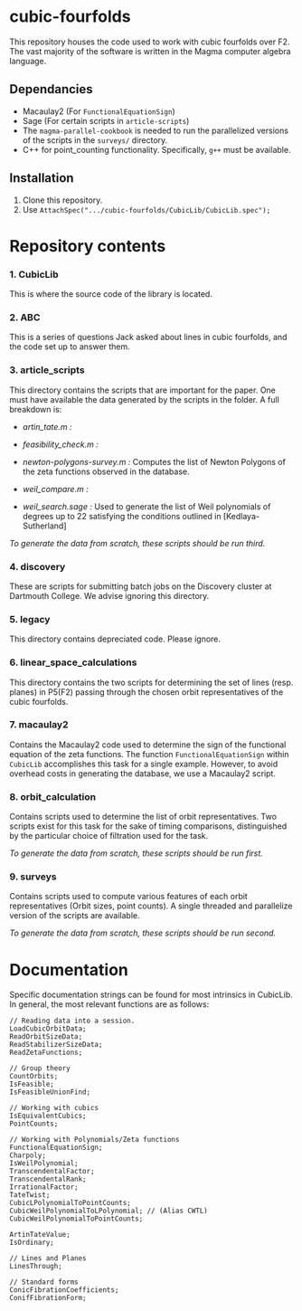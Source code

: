 # cubic-fourfolds

This repository houses the code used to work with cubic fourfolds over F2. The vast majority
of the software is written in the Magma computer algebra language.

## Dependancies

- Macaulay2 (For `FunctionalEquationSign`)
- Sage (For certain scripts in `article-scripts`)
- The `magma-parallel-cookbook` is needed to run the parallelized versions of the scripts in
the `surveys/` directory.
- C++ for point_counting functionality. Specifically, `g++` must be available.

## Installation

1. Clone this repository.
2. Use `AttachSpec(".../cubic-fourfolds/CubicLib/CubicLib.spec");`

# Repository contents

### 1. CubicLib

This is where the source code of the library is located.


### 2. ABC

This is a series of questions Jack asked about lines in cubic fourfolds, and the code
set up to answer them.

### 3. article_scripts

This directory contains the scripts that are important for the paper. One must have available
the data generated by the scripts in the <Some place> folder. A full breakdown is:

- *artin_tate.m :*


- *feasibility_check.m :*


- *newton-polygons-survey.m :* Computes the list of Newton Polygons of the zeta functions
observed in the database.


- *weil_compare.m :*

- *weil_search.sage :* Used to generate the list of Weil polynomials of degrees up to 22
satisfying the conditions outlined in [Kedlaya-Sutherland]

*To generate the data from scratch, these scripts should be run third.*

### 4. discovery

These are scripts for submitting batch jobs on the Discovery cluster at Dartmouth College.
We advise ignoring this directory.

### 5. legacy

This directory contains depreciated code. Please ignore.

### 6. linear_space_calculations

This directory contains the two scripts for determining the set of lines (resp. planes)
in P5(F2) passing through the chosen orbit representatives of the cubic fourfolds.

### 7. macaulay2

Contains the Macaulay2 code used to determine the sign of the functional equation of the
zeta functions. The function `FunctionalEquationSign` within `CubicLib` accomplishes this
task for a single example. However, to avoid overhead costs in generating the database,
we use a Macaulay2 script.

### 8. orbit_calculation

Contains scripts used to determine the list of orbit representatives. Two scripts exist for
this task for the sake of timing comparisons, distinguished by the particular choice of 
filtration used for the task.

*To generate the data from scratch, these scripts should be run first.*

### 9. surveys

Contains scripts used to compute various features of each orbit representatives
(Orbit sizes, point counts). A single threaded and parallelize version of the scripts are
available. 

*To generate the data from scratch, these scripts should be run second.*

# Documentation

Specific documentation strings can be found for most intrinsics in CubicLib. In general, the
most relevant functions are as follows:

```
// Reading data into a session.
LoadCubicOrbitData;
ReadOrbitSizeData;
ReadStabilizerSizeData;
ReadZetaFunctions;

// Group theory
CountOrbits;
IsFeasible;
IsFeasibleUnionFind;

// Working with cubics
IsEquivalentCubics;
PointCounts;

// Working with Polynomials/Zeta functions
FunctionalEquationSign;
Charpoly;
IsWeilPolynomial;
TranscendentalFactor;
TranscendentalRank;
IrrationalFactor;
TateTwist;
CubicLPolynomialToPointCounts;
CubicWeilPolynomialToLPolynomial; // (Alias CWTL)
CubicWeilPolynomialToPointCounts;

ArtinTateValue;
IsOrdinary;

// Lines and Planes
LinesThrough;

// Standard forms
ConicFibrationCoefficients;
ConifFibrationForm;
```
